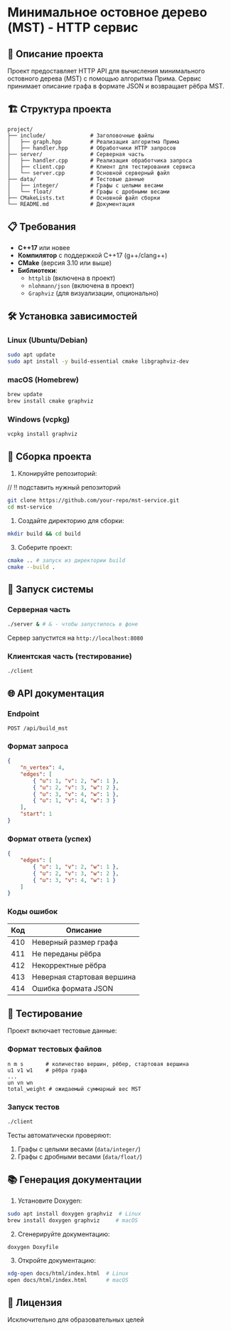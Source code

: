 # Минимальное остовное дерево (MST) - HTTP сервис

## 📝 Описание проекта

Проект предоставляет HTTP API для вычисления минимального остовного дерева (MST) с помощью алгоритма Прима. Сервис принимает описание графа в формате JSON и возвращает рёбра MST.

## 🏗️ Структура проекта

```
project/
├── include/              # Заголовочные файлы
│   ├── graph.hpp         # Реализация алгоритма Прима
│   ├── handler.hpp       # Обработчики HTTP запросов
├── server/               # Серверная часть
│   ├── handler.cpp       # Реализация обработчика запроса
│   ├── client.cpp        # Клиент для тестирования сервиса
│   └── server.cpp        # Основной серверный файл
├── data/                 # Тестовые данные
│   ├── integer/          # Графы с целыми весами
│   └── float/            # Графы с дробными весами
├── CMakeLists.txt        # Основной файл сборки
└── README.md             # Документация
```

## 📋 Требования

-   **C++17** или новее
-   **Компилятор** с поддержкой C++17 (g++/clang++)
-   **CMake** (версия 3.10 или выше)
-   **Библиотеки**:
    -   `httplib` (включена в проект)
    -   `nlohmann/json` (включена в проект)
    -   `Graphviz` (для визуализации, опционально)

## 🛠️ Установка зависимостей

### Linux (Ubuntu/Debian)

```bash
sudo apt update
sudo apt install -y build-essential cmake libgraphviz-dev
```

### macOS (Homebrew)

```bash
brew update
brew install cmake graphviz
```

### Windows (vcpkg)

```powershell
vcpkg install graphviz
```

## 🔧 Сборка проекта

1. Клонируйте репозиторий:

// !! подставить нужный репозиторий

```bash
git clone https://github.com/your-repo/mst-service.git
cd mst-service
```

1. Создайте директорию для сборки:

```bash
mkdir build && cd build
```

3. Соберите проект:

```bash
cmake .. # запуск из директории build
cmake --build .
```

## 🚀 Запуск системы

### Серверная часть

```bash
./server & # & - чтобы запустилось в фоне
```

Сервер запустится на `http://localhost:8080`

### Клиентская часть (тестирование)

```bash
./client
```

## 🌐 API документация

### Endpoint

`POST /api/build_mst`

### Формат запроса

```json
{
    "n_vertex": 4,
    "edges": [
        { "u": 1, "v": 2, "w": 1 },
        { "u": 2, "v": 3, "w": 2 },
        { "u": 3, "v": 4, "w": 1 },
        { "u": 1, "v": 4, "w": 3 }
    ],
    "start": 1
}
```

### Формат ответа (успех)

```json
{
    "edges": [
        { "u": 1, "v": 2, "w": 1 },
        { "u": 2, "v": 3, "w": 2 },
        { "u": 3, "v": 4, "w": 1 }
    ]
}
```

### Коды ошибок

| Код | Описание                   |
| --- | -------------------------- |
| 410 | Неверный размер графа      |
| 411 | Не переданы рёбра          |
| 412 | Некорректные рёбра         |
| 413 | Неверная стартовая вершина |
| 414 | Ошибка формата JSON        |

## 🧪 Тестирование

Проект включает тестовые данные:

### Формат тестовых файлов

```
n m s       # количество вершин, рёбер, стартовая вершина
u1 v1 w1    # рёбра графа
...
un vn wn
total_weight # ожидаемый суммарный вес MST
```

### Запуск тестов

```bash
./client
```

Тесты автоматически проверяют:

1. Графы с целыми весами (`data/integer/`)
2. Графы с дробными весами (`data/float/`)

## 📚 Генерация документации

1. Установите Doxygen:

```bash
sudo apt install doxygen graphviz  # Linux
brew install doxygen graphviz     # macOS
```

2. Сгенерируйте документацию:

```bash
doxygen Doxyfile
```

3. Откройте документацию:

```bash
xdg-open docs/html/index.html  # Linux
open docs/html/index.html      # macOS
```

## 📜 Лицензия

Исключительно для образовательных целей

